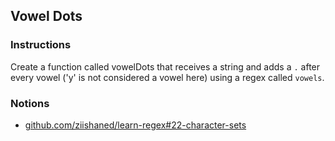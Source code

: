 ## Vowel Dots

### Instructions

Create a function called vowelDots that receives a string and adds a `.` after
every vowel ('y' is not considered a vowel here) using a regex called `vowels`.


### Notions

- [github.com/ziishaned/learn-regex#22-character-sets](https://github.com/ziishaned/learn-regex#22-character-sets)
